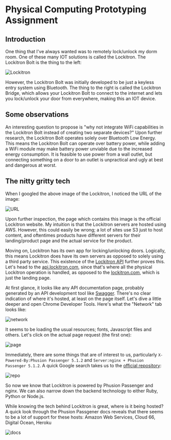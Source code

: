 # Physical Computing Prototyping Assignment

## Introduction
One thing that I've always wanted was to remotely lock/unlock my dorm room. One of these many IOT solutions is called the Lockitron. The Lockitron Bolt is the thing to the left:

![Lockitron](https://i.imgur.com/gqgpjeN.jpg)

However, the Lockitron Bolt was initially developed to be just a keyless entry system using Bluetooth. The thing to the right is called the Lockitron Bridge, which allows your Lockitron Bolt to connect to the internet and lets you lock/unlock your door from everywhere, making this an IOT device.

## Some observations

An interesting question to propose is "why not integrate WiFi capabilities in the Lockitron Bolt instead of creating two separate devices?" Upon further research, the Lockitron Bolt operates solely over Bluetooth Low Energy. This means the Lockitron Bolt can operate over battery power, while adding a WiFi module may make battery power unviable due to the increased energy consumption. It is feasible to use power from a wall outlet, but connecting something on a door to an outlet is unpractical and ugly at best and dangerous at worst.

## The nitty gritty tech

When I googled the above image of the Lockitron, I noticed the URL of the image: 

![URL](https://i.imgur.com/L5ISmR0.png)

Upon further inspection, the page which contains this image is the official Lockitron website. My intuition is that the Lockitron servers are hosted using AWS. However, this could easily be wrong; a lot of sites use S3 just to host content, and oftentimes products have different servers for their landing/product page and the actual service for the product.

Moving on, Lockitron has its own app for locking/unlocking doors. Logically, this means Lockitron does have its own servers as opposed to solely using a third party service. This existence of the [Lockitron API](https://api.lockitron.com/) further proves this. Let's head to the [api.lockitron.com](https://api.lockitron.com/), since that's where all the physical Lockitron operation is handled, as opposed to the [lockitron.com](https://lockitron.com), which is just the landing page.

At first glance, it looks like any API documentation page, probably generated by an API development tool like [Swagger](https://swagger.io/). There's no clear indication of where it's hosted, at least on the page itself. Let's dive a little deeper and open Chrome Developer Tools. Here's what the "Network" tab looks like:

![network](https://i.imgur.com/kFnsLxp.png)

It seems to be loading the usual resources; fonts, Javascript files and others. Let's click on the actual page request (the first one):

![page](https://i.imgur.com/27xBMYJ.png)

Immediately, there are some things that are of interest to us, particularly `X-Powered-By:Phusion Passenger 5.1.2` and `Server:nginx + Phusion Passenger 5.1.2`. A quick Google search takes us to the [official repository](https://github.com/phusion/passenger):

![repo](https://i.imgur.com/sUXdSP2.png)

So now we know that Lockitron is powered by Phusion Passenger and nginx. We can also narrow down the backend technology to either Ruby, Python or Node.js.

While knowing the tech behind Lockitron is great, where is it being hosted? A quick look through the Phusion Passgener docs reveals that there seems to be a lot of support for these hosts: Amazon Web Services, Cloud 66, Digital Ocean, Heroku

![docs](https://i.imgur.com/ICVIiaP.png)
